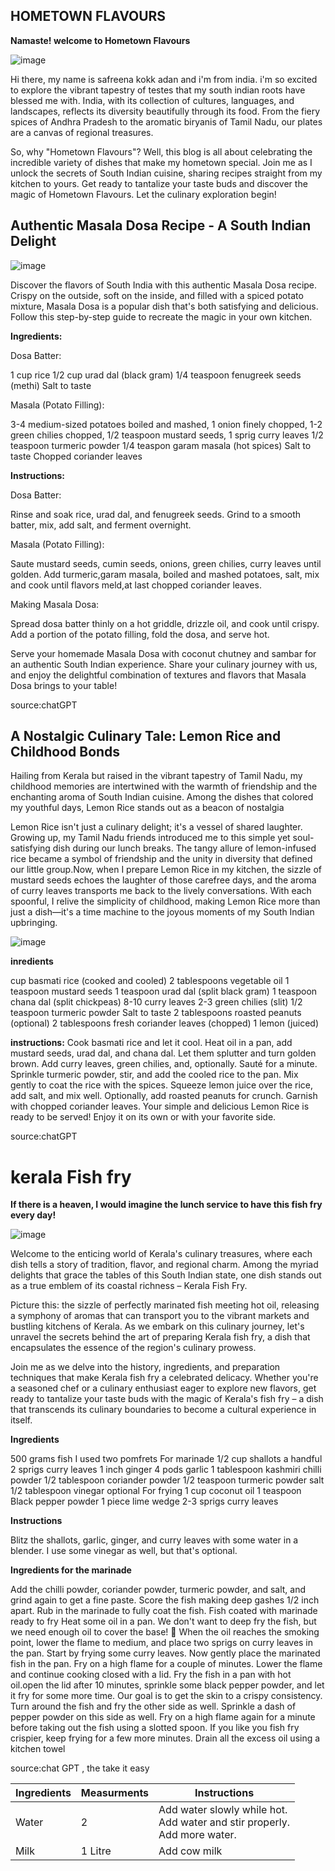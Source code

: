 ## HOMETOWN FLAVOURS
**Namaste! welcome to Hometown Flavours** 

![image](https://github.com/23W-GBAC/safrinfaizz/assets/150972752/c636e2f0-2d84-4ba3-ae40-5d54452ede77)

Hi there, my name is safreena kokk adan and i'm from india. i'm so excited to explore the vibrant tapestry of testes that my south indian roots have blessed me with. India, with its collection of cultures, languages, and landscapes, reflects its diversity beautifully through its food. From the fiery spices of Andhra Pradesh to the aromatic biryanis of Tamil Nadu, our plates are a canvas of regional treasures. 

So, why "Hometown Flavours"? Well, this blog is all about celebrating the incredible variety of dishes that make my hometown special. Join me as I unlock the secrets of South Indian cuisine, sharing recipes straight from my kitchen to yours. 
Get ready to tantalize your taste buds and discover the magic of Hometown Flavours. Let the culinary exploration begin! 

 

## Authentic Masala Dosa Recipe - A South Indian Delight  
![image](https://github.com/23W-GBAC/safrinfaizz/assets/150972752/ecdaecb9-7b17-4081-ac91-a22da1ab2c51)


Discover the flavors of South India with this authentic Masala Dosa recipe. Crispy on the outside, soft on the inside, and filled with a spiced potato mixture, Masala Dosa is a popular dish that's both satisfying and delicious. Follow this step-by-step guide to recreate the magic in your own kitchen.

**Ingredients:**

Dosa Batter:

1 cup rice
1/2 cup urad dal (black gram)
1/4 teaspoon fenugreek seeds (methi)
Salt to taste

Masala (Potato Filling):

3-4 medium-sized potatoes boiled and mashed,
1 onion finely chopped,
1-2 green chilies chopped,
1/2 teaspoon mustard seeds,
1 sprig curry leaves
1/2 teaspoon turmeric powder
1/4 teaspon garam masala (hot spices)
Salt to taste
Chopped coriander leaves 


**Instructions:**

Dosa Batter:

Rinse and soak rice, urad dal, and fenugreek seeds.
Grind to a smooth batter, mix, add salt, and ferment overnight.

Masala (Potato Filling):

Saute mustard seeds, cumin seeds, onions, green chilies, curry leaves until golden.
Add turmeric,garam masala, boiled and mashed potatoes, salt, mix and  cook until flavors meld,at last chopped coriander leaves.

Making Masala Dosa:

Spread dosa batter thinly on a hot griddle, drizzle oil, and cook until crispy.
Add a portion of the potato filling, fold the dosa, and serve hot.

Serve your homemade Masala Dosa with coconut chutney and sambar for an authentic South Indian experience. Share your culinary journey with us, and enjoy the delightful combination of textures and flavors that Masala Dosa brings to your table!

source:chatGPT





## A Nostalgic Culinary Tale: Lemon Rice and Childhood Bonds

Hailing from Kerala but raised in the vibrant tapestry of Tamil Nadu, my childhood memories are intertwined with the warmth of friendship and the enchanting aroma of South Indian cuisine. Among the dishes that colored my youthful days, Lemon Rice stands out as a beacon of nostalgia

Lemon Rice isn't just a culinary delight; it's a vessel of shared laughter. Growing up, my Tamil Nadu friends introduced me to this simple yet soul-satisfying dish during our lunch breaks. The tangy allure of lemon-infused rice became a symbol of friendship and the unity in diversity that defined our little group.Now, when I prepare Lemon Rice in my kitchen, the sizzle of mustard seeds echoes the laughter of those carefree days, and the aroma of curry leaves transports me back to the lively conversations. With each spoonful, I relive the simplicity of childhood, making Lemon Rice more than just a dish—it's a time machine to the joyous moments of my South Indian upbringing.



![image](https://github.com/23W-GBAC/safrinfaizz/assets/150972752/bccdb5e3-4b3a-46ec-9d51-551ef928deea)


**inredients**

 cup basmati rice (cooked and cooled)
2 tablespoons vegetable oil
1 teaspoon mustard seeds
1 teaspoon urad dal (split black gram)
1 teaspoon chana dal (split chickpeas)
8-10 curry leaves
2-3 green chilies (slit)
1/2 teaspoon turmeric powder
Salt to taste
2 tablespoons roasted peanuts (optional)
2 tablespoons fresh coriander leaves (chopped)
1 lemon (juiced)


**instructions:**
    Cook basmati rice and let it cool.
    Heat oil in a pan, add mustard seeds, urad dal, and chana dal. Let them splutter and turn golden brown.
    Add curry leaves, green chilies, and, optionally. Sauté for a minute.
    Sprinkle turmeric powder, stir, and add the cooled rice to the pan.
    Mix gently to coat the rice with the spices.
    Squeeze lemon juice over the rice, add salt, and mix well.
    Optionally, add roasted peanuts for crunch.
    Garnish with chopped coriander leaves.
    Your simple and delicious Lemon Rice is ready to be served! Enjoy it on its own or with your favorite side.

source:chatGPT




# kerala Fish fry


**If there is a heaven, I would imagine the lunch service to have this fish fry every day!**


![image](https://github.com/23W-GBAC/safrinfaizz/assets/150972752/55e8cd20-6a23-4491-b1d3-ece97369e939)



Welcome to the enticing world of Kerala's culinary treasures, where each dish tells a story of tradition, flavor, and regional charm. Among the myriad delights that grace the tables of this South Indian state, one dish stands out as a true emblem of its coastal richness – Kerala Fish Fry.


Picture this: the sizzle of perfectly marinated fish meeting hot oil, releasing a symphony of aromas that can transport you to the vibrant markets and bustling kitchens of Kerala. As we embark on this culinary journey, let's unravel the secrets behind the art of preparing Kerala fish fry, a dish that encapsulates the essence of the region's culinary prowess.

Join me as we delve into the history, ingredients, and preparation techniques that make Kerala fish fry a celebrated delicacy. Whether you're a seasoned chef or a culinary enthusiast eager to explore new flavors, get ready to tantalize your taste buds with the magic of Kerala's fish fry – a dish that transcends its culinary boundaries to become a cultural experience in itself.



**Ingredients**

500 grams fish I used two pomfrets
For marinade
1/2 cup shallots a handful
2 sprigs curry leaves
1 inch ginger
4 pods garlic
1 tablespoon kashmiri chilli powder
1/2 tablespoon coriander powder
1/2 teaspoon turmeric powder
salt
1/2 tablespoon vinegar optional
For frying
1 cup coconut oil
1 teaspoon Black pepper powder
1 piece lime wedge
2-3 sprigs curry leaves


**Instructions**

Blitz the shallots, garlic, ginger, and curry leaves with some water in a blender. I use some vinegar as well, but that's optional.

**Ingredients for the marinade**

Add the chilli powder, coriander powder, turmeric powder, and salt, and grind again to get a fine paste.
Score the fish making deep gashes 1/2 inch apart. Rub in the marinade to fully coat the fish.
Fish coated with marinade ready to fry
Heat some oil in a pan. We don't want to deep fry the fish, but we need enough oil to cover the base! 🙂
When the oil reaches the smoking point, lower the flame to medium, and place two sprigs on curry leaves in the pan.
Start by frying some curry leaves. Now gently place the marinated fish in the pan. Fry on a high flame for a couple of minutes. Lower the flame and continue cooking closed with a lid.
Fry the fish in a pan with hot oil.open the lid after 10 minutes, sprinkle some black pepper powder, and let it fry for some more time.
Our goal is to get the skin to a crispy consistency. Turn around the fish and fry the other side as well. Sprinkle a dash of pepper powder on this side as well.
Fry on a high flame again for a minute before taking out the fish using a slotted spoon. If you like you fish fry crispier, keep frying for a few more minutes. Drain all the excess oil using a kitchen towel


source:chat GPT , the take it easy



| Ingredients | Measurments | Instructions |
| --- | --- | ------ |
| Water | 2 | Add water slowly while hot. <br> Add water and stir properly.  <br> Add more water. |
| Milk | 1 Litre | Add cow milk |


